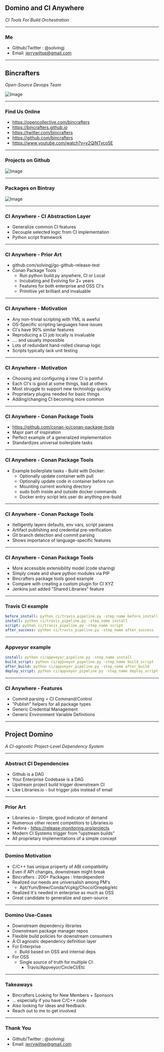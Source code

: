 ## Domino and CI Anywhere
*CI Tools For Build Orchestration*

---
### Me 
* Github/Twitter : @solvingj
* Email:  jerrywiltse@gmail.com

---

## Bincrafters
*Open-Source Devops Team* 

![Image](assets/BcCube128.png)

---
### Find Us Online

* https://opencollective.com/bincrafters
* https://bincrafters.github.io
* https://twitter.com/bincrafters
* https://github.com/bincrafters
* https://www.youtube.com/watch?v=v2QiNTvco5E
---
### Projects on Github

![Image](assets/BcGithub.png)

---
### Packages on Bintray

![Image](assets/BcBintray.png)

---
### CI Anywhere - CI Abstraction Layer
- Generalize common CI features
- Decouple selected logic from CI implementation
- Python script framework

---
### CI Anywhere - Prior Art
- github.com/solvingj/go-github-release-test
- Conan Package Tools
	- Run python build.py anywhere,  CI or Local
	- Incubating and Evolving for 2+ years
	- Features for both enterprise and OSS CI's
	- Primitive yet brilliant and invaluable
	
---
### CI Anywhere - Motivation
- Any non-trivial scripting with YML is aweful
- OS-Specific scripting languages have issues
- CI's have 90% similar features
- Reproducing a CI job locally is invaluable 
- .... and usually impossible
- Lots of redundant hand-rolled cleanup logic
- Scripts typically lack unit testing

---
### CI Anywhere - Motivation
- Choosing and configuring a new CI is painful
- Each CI's is good at some things, bad at others
- Most struggle to support new technology quickly
- Proprietary plugins needed for basic things
- Adding/changing CI becoming more common

---
### CI Anywhere - Conan Package Tools
- https://github.com/conan-io/conan-package-tools
- Major part of inspiration
- Perfect example of a generalized implementation
- Standardizes universal boilerplate tasks
---
### CI Anywhere - Conan Package Tools
- Example boilerplate tasks - Build with Docker:
	- Optionally update container with pull 
	- Optionally update code in container before run
	- Mounting current working directory
	- sudo both inside and outside docker commands
	- Docker entry script lets user do anything pre-build

---
### CI Anywhere - Conan Package Tools
- Itelligently layers defaults, env vars, script params
- Artifact publishing and credential pre-verification
- Git branch detection and commit parsing
- Shows importance of language-specific features

---
### CI Anywhere - Conan Package Tools
- More accessible extensibility model (code sharing)
- Simply create and share python modules via PIP
- Bincrafters package tools good example
- Compare with creating a custom plugin for CI XYZ
- Jenkins just added "Shared Libraries" feature

---
### Travis CI example
```yml
before_install: python ci/travis_pipeline.py -step_name before_install
install: python ci/travis_pipeline.py -step_name install
script: python ci/travis_pipeline.py -step_name script
after_success: python ci/travis_pipeline.py -step_name after_success
```

---
### Appveyor example
```yml
install: python ci/appveyor_pipeline.py -step_name install
build_script: python ci/appveyor_pipeline.py -step_name build_script
after_build: python ci/appveyor_pipeline.py -step_name after_build
deploy_script: python ci/appveyor_pipeline.py -step_name deploy_script
```

---
### CI Anywhere - Features
- Commit parsing = CI Command/Control
- "Publish" helpers for all package types
- Generic Credential Management
- Generic Environment Variable Definitions

---

## Project Domino
*A CI-agnostic Project-Level Dependency System*

---
### Abstract CI Dependencies
* Github is a DAG
* Your Enterprise Codebase is a DAG
* Upstream project build trigger downstream CI 
* Like Libraries.io - but trigger jobs instead of email

---
### Prior Art
* Libraries.io - Simple, good indicator of demand
* Numerous other recent competitors to Libraries.io
* Fedora - https://release-monitoring.org/projects
* Modern CI Systems trigger from "upstream builds"
* All proprietary implementations of a simple concept

---
### Domino Motivation
* C/C++ has unique property of ABI compatibility 
* Even if API changes, downstream might break
* Bincrafters : 200+ Packages : Interdependent
* Realized our needs are universalish among PM's
	* Apt/Yum/Brew/Conda/Vcpkg/Choco/Onepkg/etc
* Realized it's needed in enterprise as much as OSS
* Great candidate to generalize and open-source

---
### Domino Use-Cases
* Downstream dependency libraries
* Downstream package manager repos
* Flexible build policies for downstream consumers 
* A CI agnostic dependency definition layer
* For Enterprise
	* Build based on OSS and internal deps
* For OSS
	* Single source of truth for multiple CI:
		* Travis/Appveyor/CircleCI/Etc

---
### Takeaways
* Bincrafters Looking for New Members + Sponsors
* ... especially if you have C/C++ code
* Also looking for ideas and feedback
* Reach out to me to get involved
	
---
### Thank You
* Github/Twitter : @solvingj
* Email:  jerrywiltse@gmail.com